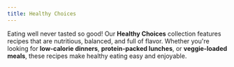 ```yaml
---
title: Healthy Choices
---
```


Eating well never tasted so good! Our **Healthy Choices** collection features recipes that are nutritious, balanced, and full of flavor. Whether you're looking for **low-calorie dinners**, **protein-packed lunches**, or **veggie-loaded meals**, these recipes make healthy eating easy and enjoyable.
